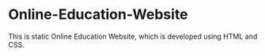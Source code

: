 # Online-Education-Website
This is static Online Education Website, which is developed using HTML and CSS.
